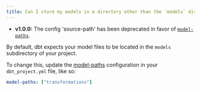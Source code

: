 ```yaml
---
title: Can I store my models in a directory other than the `models` directory in my project?
---
```


<Changelog>

- **v1.0.0:** The config 'source-path' has been deprecated in favor of [`model-paths`](model-paths).

</Changelog>

By default, dbt expects your model files to be located in the `models` subdirectory of your project.

To change this, update the [model-paths](reference/project-configs/model-paths.md) configuration in your `dbt_project.yml`
file, like so:

<File name='dbt_project.yml'>

```yml
model-paths: ["transformations"]
```

</File>
